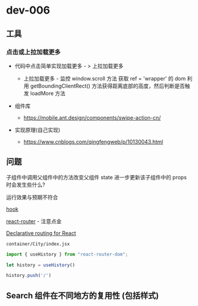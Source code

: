 # dev-006

## 工具

### 点击或上拉加载更多

+ 代码中点击简单实现加载更多 - > 上拉加载更多
    + 上拉加载更多 - 监控 window.scroll 方法 获取 ref = 'wrapper' 的 dom 利用 getBoundingClientRect() 方法获得距离底部的高度，然后判断是否触发 loadMore 方法

+ 组件库
    + https://mobile.ant.design/components/swipe-action-cn/

+ 实现原理(自己实现)
    + https://www.cnblogs.com/qingfengweb/p/10130043.html


## 问题

子组件中调用父组件中的方法改变父组件 state 进一步更新该子组件中的 props  时会发生些什么?

运行效果与预期不符合

[hook](https://www.jianshu.com/p/16bef85ebd30)


[react-router](https://github.com/ReactTraining/react-router) - 注意点金

[Declarative routing for React](https://reacttraining.com/react-router/)


`container/City/index.jsx`

```javascript
import { useHistory } from "react-router-dom";

let history = useHistory()

history.push('/')
```

## Search 组件在不同地方的复用性 (包括样式)